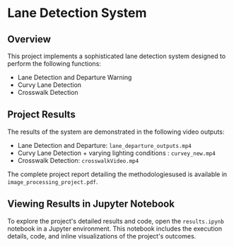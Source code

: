 # Lane Detection System

## Overview
This project implements a sophisticated lane detection system designed to perform the following functions:
- Lane Detection and Departure Warning
- Curvy Lane Detection
- Crosswalk Detection


## Project Results

The results of the system are demonstrated in the following video outputs:
- Lane Detection and Departure: `lane_departure_outputs.mp4`
- Curvy Lane Detection + varying lighting conditions : `curvey_new.mp4`
- Crosswalk Detection: `crosswalkVideo.mp4`

The complete project report detailing the methodologiesused is available in `image_processing_project.pdf`.

## Viewing Results in Jupyter Notebook

To explore the project's detailed results and code, open the `results.ipynb` notebook in a Jupyter environment. This notebook includes the execution details, code, and inline visualizations of the project's outcomes.

